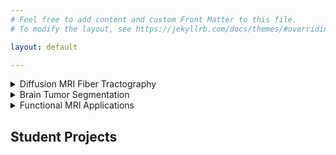 ```yaml
---
# Feel free to add content and custom Front Matter to this file.
# To modify the layout, see https://jekyllrb.com/docs/themes/#overriding-theme-defaults

layout: default

---
```


<details>
<summary>Diffusion MRI Fiber Tractography</summary>

## Heading
Testing
</details>

<details>
  <summary>Brain Tumor Segmentation</summary>
  
  ## Heading
  1. A numbered
  2. list
     * With some
     * Sub bullets
</details>

<details>
  <summary>Functional MRI Applications</summary>
  
  ## Heading
  1. A numbered
  2. list
     * With some
     * Sub bullets
</details>


## Student Projects